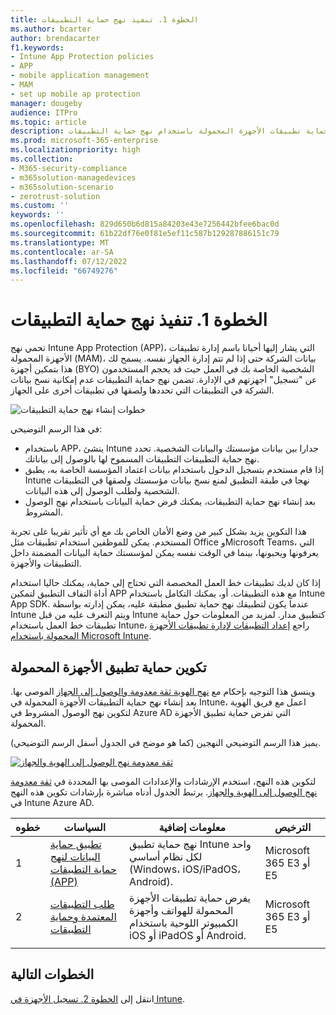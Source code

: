 ```yaml
---
title: الخطوة 1. تنفيذ نهج حماية التطبيقات
ms.author: bcarter
author: brendacarter
f1.keywords:
- Intune App Protection policies
- APP
- mobile application management
- MAM
- set up mobile ap protection
manager: dougeby
audience: ITPro
ms.topic: article
description: تكوين حماية تطبيقات الأجهزة المحمولة باستخدام نهج حماية التطبيقات (APP) لمنع نسخ بيانات الشركة المحددة ولصقها في تطبيقات أخرى.
ms.prod: microsoft-365-enterprise
ms.localizationpriority: high
ms.collection:
- M365-security-compliance
- m365solution-managedevices
- m365solution-scenario
- zerotrust-solution
ms.custom: ''
keywords: ''
ms.openlocfilehash: 829d650b6d815a84203e43e7256442bfee6bac0d
ms.sourcegitcommit: 61b22df76e0f81e5ef11c587b129287886151c79
ms.translationtype: MT
ms.contentlocale: ar-SA
ms.lasthandoff: 07/12/2022
ms.locfileid: "66749276"
---
```

# <a name="step-1-implement-app-protection-policies"></a>الخطوة 1. تنفيذ نهج حماية التطبيقات

تحمي نهج Intune App Protection (APP)، التي يشار إليها أحيانا باسم إدارة تطبيقات الأجهزة المحمولة (MAM)، بيانات الشركة حتى إذا لم تتم إدارة الجهاز نفسه. يسمح لك هذا بتمكين أجهزة (BYO) الشخصية الخاصة بك في العمل حيث قد يحجم المستخدمون عن "تسجيل" أجهزتهم في الإدارة. تضمن نهج حماية التطبيقات عدم إمكانية نسخ بيانات الشركة في التطبيقات التي تحددها ولصقها في تطبيقات أخرى على الجهاز.

![خطوات إنشاء نهج حماية التطبيقات](../media/devices/intune-app-steps.png#lightbox)

في هذا الرسم التوضيحي:
- باستخدام APP، ينشئ Intune جدارا بين بيانات مؤسستك والبيانات الشخصية. تحدد نهج حماية التطبيقات التطبيقات المسموح لها بالوصول إلى بياناتك.
- إذا قام مستخدم بتسجيل الدخول باستخدام بيانات اعتماد المؤسسة الخاصة به، يطبق Intune نهجا في طبقة التطبيق لمنع نسخ بيانات مؤسستك ولصقها في التطبيقات الشخصية ولطلب الوصول إلى هذه البيانات.
- بعد إنشاء نهج حماية التطبيقات، يمكنك فرض حماية البيانات باستخدام نهج الوصول المشروط. 

هذا التكوين يزيد بشكل كبير من وضع الأمان الخاص بك مع أي تأثير تقريبا على تجربة المستخدم.  يمكن للموظفين استخدام تطبيقات مثل Office وMicrosoft Teams، التي يعرفونها ويحبونها، بينما في الوقت نفسه يمكن لمؤسستك حماية البيانات المضمنة داخل التطبيقات والأجهزة.

إذا كان لديك تطبيقات خط العمل المخصصة التي تحتاج إلى حماية، يمكنك حاليا استخدام أداة التفاف التطبيق لتمكين APP مع هذه التطبيقات. أو، يمكنك التكامل باستخدام Intune App SDK. عندما يكون لتطبيقك نهج حماية تطبيق مطبقة عليه، يمكن إدارته بواسطة Intune ويتم التعرف عليه من قبل Intune كتطبيق مدار. لمزيد من المعلومات حول حماية تطبيقات خط العمل باستخدام Intune، راجع [إعداد التطبيقات لإدارة تطبيقات الأجهزة المحمولة باستخدام Microsoft Intune](/mem/intune/developer/apps-prepare-mobile-application-management).

## <a name="configuring-mobile-app-protection"></a>تكوين حماية تطبيق الأجهزة المحمولة

وينسق هذا التوجيه بإحكام مع [نهج الهوية ثقة معدومة والوصول إلى الجهاز](../security/office-365-security/microsoft-365-policies-configurations.md) الموصى بها. بعد إنشاء نهج حماية التطبيقات الأجهزة المحمولة في Intune، اعمل مع فريق الهوية لتكوين نهج الوصول المشروط في Azure AD التي تفرض حماية تطبيق الأجهزة المحمولة. 

يميز هذا الرسم التوضيحي النهجين (كما هو موضح في الجدول أسفل الرسم التوضيحي).

[![ثقة معدومة نهج الوصول إلى الهوية والجهاز](../media/devices/identity-device-starting-point.png#lightbox)](https://github.com/MicrosoftDocs/microsoft-365-docs/raw/public/microsoft-365/media/devices/identity-device-starting-point.png)

لتكوين هذه النهج، استخدم الإرشادات والإعدادات الموصى بها المحددة في [ثقة معدومة نهج الوصول إلى الهوية والجهاز](../security/office-365-security/microsoft-365-policies-configurations.md). يرتبط الجدول أدناه مباشرة بإرشادات تكوين هذه النهج في Intune Azure AD.


|خطوه  |السياسات  |معلومات إضافية  |الترخيص  |
|---------|---------|---------|---------|
|1   |  [تطبيق حماية البيانات لنهج حماية التطبيقات (APP)](../security/office-365-security/identity-access-policies.md#apply-app-data-protection-policies)       | نهج حماية تطبيق Intune واحد لكل نظام أساسي (Windows، iOS/iPadOS، Android).        | Microsoft 365 E3 أو E5        |
|2     | [طلب التطبيقات المعتمدة وحماية التطبيقات ](../security/office-365-security/identity-access-policies.md#require-approved-apps-and-app-protection)       |  يفرض حماية تطبيقات الأجهزة المحمولة للهواتف وأجهزة الكمبيوتر اللوحية باستخدام iOS أو iPadOS أو Android.   |  Microsoft 365 E3 أو E5       |
| | | | |

## <a name="next-steps"></a>الخطوات التالية

انتقل إلى [الخطوة 2. تسجيل الأجهزة في Intune](manage-devices-with-intune-enroll.md). 